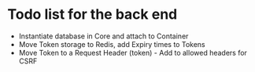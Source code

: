 # Todo list for the back end

* Instantiate database in Core and attach to Container
* Move Token storage to Redis, add Expiry times to Tokens
* Move Token to a Request Header (token) - Add to allowed headers for CSRF
